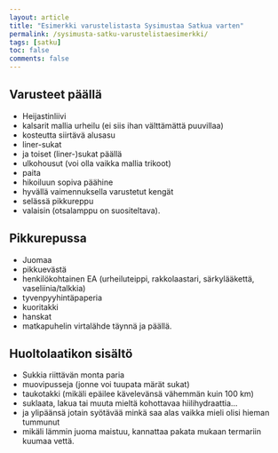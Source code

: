 ```yaml
---
layout: article
title: "Esimerkki varustelistasta Sysimustaa Satkua varten"
permalink: /sysimusta-satku-varustelistaesimerkki/
tags: [satku]
toc: false
comments: false
---
```


## Varusteet päällä

- Heijastinliivi
- kalsarit mallia urheilu (ei siis ihan välttämättä puuvillaa)
- kosteutta siirtävä alusasu
- liner-sukat
- ja toiset (liner-)sukat päällä
- ulkohousut (voi olla vaikka mallia trikoot)
- paita
- hikoiluun sopiva päähine
- hyvällä vaimennuksella varustetut kengät
- selässä pikkureppu
- valaisin (otsalamppu on suositeltava).

## Pikkurepussa

- Juomaa
- pikkuevästä
- henkilökohtainen EA (urheiluteippi, rakkolaastari, särkylääkettä,
  vaseliinia/talkkia)
- tyvenpyyhintäpaperia
- kuoritakki
- hanskat
- matkapuhelin virtalähde täynnä ja päällä.

## Huoltolaatikon sisältö

- Sukkia riittävän monta paria
- muovipusseja (jonne voi tuupata märät sukat)
- taukotakki (mikäli epäilee kävelevänsä vähemmän kuin 100 km)
- suklaata, lakua tai muuta mieltä kohottavaa hiilihydraattia...
- ja ylipäänsä jotain syötävää minkä saa alas vaikka mieli olisi
  hieman tummunut
- mikäli lämmin juoma maistuu, kannattaa pakata mukaan termariin
  kuumaa vettä.
